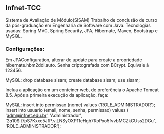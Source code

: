 ## Infnet-TCC
Sistema de Avaliação de Módulo(SISAM) 
Trabalho de conclusão de curso da pós-graduação em Engenharia de Software com Java.
Tecnologias usadas: Spring MVC, Spring Security, JPA, Hibernate, Maven, Bootstrap e MySQL.

### Configurações:	
Em JPAConfiguration, alterar de update para create a propriedade hibernate.hbm2ddl.auto.
Senha criptografada com BCrypt. Equivale à 123456.

MySQL:
drop database sisam;
create database sisam;
use sisam;

Inclua a aplicação em um conteiner web, de preferência o Apache Tomcat 8.5. Após a primeira execução da aplicação, faça:

MySQL:
insert into permissao (nome) values ('ROLE_ADMINISTRADOR');
insert into usuario (email, nome, senha, permissao) values (
'adm@infnet.edu.br', 'Administrador', '$2a$10$lt7pS7Kxxe5JfP.vjLNSyOXP11eHgh7RoPxo5fvvbMCZkCUss2DGu', 'ROLE_ADMINISTRADOR');


